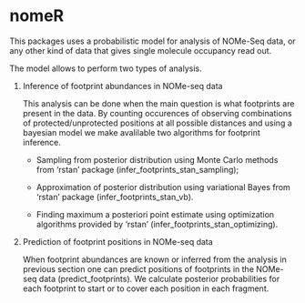 
<!-- README.md is generated from README.Rmd. Please edit that file -->

# nomeR

<!-- badges: start -->

<!-- badges: end -->

This packages uses a probabilistic model for analysis of NOMe-Seq data,
or any other kind of data that gives single molecule occupancy read out.

The model allows to perform two types of analysis.

1.  Inference of footprint abundances in NOMe-seq data
    
    This analysis can be done when the main question is what footprints
    are present in the data. By counting occurences of observing
    combinations of protected/unprotected positions at all possible
    distances and using a bayesian model we make avalilable two
    algorithms for footprint inference.
    
      - Sampling from posterior distribution using Monte Carlo methods
        from ‘rstan’ package (infer\_footprints\_stan\_sampling);
    
      - Approximation of posterior distribution using variational Bayes
        from ‘rstan’ package (infer\_footprints\_stan\_vb).
    
      - Finding maximum a posteriori point estimate using optimization
        algorithms provided by ‘rstan’
        (infer\_footprints\_stan\_optimizing).

2.  Prediction of footprint positions in NOMe-seq data
    
    When footprint abundances are known or inferred from the analysis in
    previous section one can predict positions of footprints in the
    NOMe-seq data (predict\_footprints). We calculate posterior
    probabilities for each footprint to start or to cover each position
    in each fragment.

<!-- You can install the released version of nomeR from [CRAN](https://CRAN.R-project.org) with: -->

<!-- ``` r -->

<!-- install.packages("nomeR") -->

<!-- ``` -->

<!-- And the development version from [GitHub](https://github.com/) with: -->

<!-- ``` r -->

<!-- # install.packages("devtools") -->

<!-- devtools::install_github("fmi-basel/compbio-nomeR") -->

<!-- ``` -->

<!-- ## Example -->

<!-- This is a basic example which shows you how to solve a common problem: -->

<!-- ```{r example} -->

<!-- library(nomeR) -->

<!-- ## basic example code -->

<!-- ``` -->

<!-- What is special about using `README.Rmd` instead of just `README.md`? You can include R chunks like so: -->

<!-- ```{r cars} -->

<!-- summary(cars) -->

<!-- ``` -->

<!-- You'll still need to render `README.Rmd` regularly, to keep `README.md` up-to-date. -->

<!-- You can also embed plots, for example: -->

<!-- ```{r pressure, echo = FALSE} -->

<!-- plot(pressure) -->

<!-- ``` -->

<!-- In that case, don't forget to commit and push the resulting figure files, so they display on GitHub! -->
